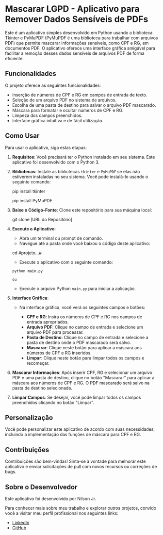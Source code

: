 # Mascarar LGPD - Aplicativo para Remover Dados Sensíveis de PDFs

Este é um aplicativo simples desenvolvido em Python usando a biblioteca Tkinter e PyMuPDF (PyMuPDF é uma biblioteca para trabalhar com arquivos PDF) que permite mascarar informações sensíveis, como CPF e RG, em documentos PDF. O aplicativo oferece uma interface gráfica amigável para facilitar a remoção desses dados sensíveis de arquivos PDF de forma eficiente.

## Funcionalidades

O projeto oferece as seguintes funcionalidades:

- Inserção de números de CPF e RG em campos de entrada de texto.
- Seleção de um arquivo PDF no sistema de arquivos.
- Escolha de uma pasta de destino para salvar o arquivo PDF mascarado.
- Máscara para formatar e ocultar números de CPF e RG.
- Limpeza dos campos preenchidos.
- Interface gráfica intuitiva e de fácil utilização.

## Como Usar

Para usar o aplicativo, siga estas etapas:

1. **Requisitos**: Você precisará ter o Python instalado em seu sistema. Este aplicativo foi desenvolvido com o Python 3.

2. **Bibliotecas**: Instale as bibliotecas `tkinter` e `PyMuPDF` se elas não estiverem instaladas no seu sistema. Você pode instalá-lo usando o seguinte comando:

    pip install tkinter

    pip install PyMuPDF    

3. **Baixe o Código-Fonte**: Clone este repositório para sua máquina local:

    git clone [URL do Repositório]

4. **Execute o Aplicativo**:
   - Abra um terminal ou prompt de comando.
   - Navegue até a pasta onde você baixou o código deste aplicativo:

    cd #projeto...#

    - Execute o aplicativo com o seguinte comando:
     ```
     python main.py

     ou
     ```
    - Execute o arquivo Python `main.py` para iniciar a aplicação.

5. **Interface Gráfica**:
   - Na interface gráfica, você verá os seguintes campos e botões:

     - **CPF e RG**: Insira os números de CPF e RG nos campos de entrada apropriados.
     - **Arquivo PDF**: Clique no campo de entrada e selecione um arquivo PDF para processar.
     - **Pasta de Destino**: Clique no campo de entrada e selecione a pasta de destino onde o PDF mascarado será salvo.
     - **Mascarar**: Clique neste botão para aplicar a máscara aos números de CPF e RG inseridos.
     - **Limpar**: Clique neste botão para limpar todos os campos e recomeçar.

6. **Mascarar Informações**: Após inserir CPF, RG e selecionar um arquivo PDF e uma pasta de destino, clique no botão "Mascarar" para aplicar a máscara aos números de CPF e RG. O PDF mascarado será salvo na pasta de destino selecionada.

7. **Limpar Campos**: Se desejar, você pode limpar todos os campos preenchidos clicando no botão "Limpar".

## Personalização

Você pode personalizar este aplicativo de acordo com suas necessidades, incluindo a implementação das funções de máscara para CPF e RG.

## Contribuições

Contribuições são bem-vindas! Sinta-se à vontade para melhorar este aplicativo e enviar solicitações de pull com novos recursos ou correções de bugs.

## Sobre o Desenvolvedor

Este aplicativo foi desenvolvido por Nilson Jr.

Para conhecer mais sobre meu trabalho e explorar outros projetos, convido você a visitar meu perfil profissional nos seguintes links:

- [LinkedIn](https://bit.ly/nilsonjr_linkedin)
- [GitHub](https://bit.ly/nilsonjr_github)